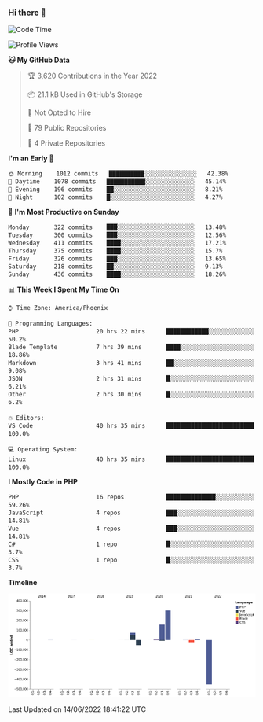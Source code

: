 ### Hi there 👋

<!--START_SECTION:waka-->
![Code Time](http://img.shields.io/badge/Code%20Time-0%20secs-blue)

![Profile Views](http://img.shields.io/badge/Profile%20Views-0-blue)

**🐱 My GitHub Data** 

> 🏆 3,620 Contributions in the Year 2022
 > 
> 📦 21.1 kB Used in GitHub's Storage 
 > 
> 🚫 Not Opted to Hire
 > 
> 📜 79 Public Repositories 
 > 
> 🔑 4 Private Repositories  
 > 
**I'm an Early 🐤** 

```text
🌞 Morning    1012 commits   ██████████░░░░░░░░░░░░░░░   42.38% 
🌆 Daytime    1078 commits   ███████████░░░░░░░░░░░░░░   45.14% 
🌃 Evening    196 commits    ██░░░░░░░░░░░░░░░░░░░░░░░   8.21% 
🌙 Night      102 commits    █░░░░░░░░░░░░░░░░░░░░░░░░   4.27%

```
📅 **I'm Most Productive on Sunday** 

```text
Monday       322 commits    ███░░░░░░░░░░░░░░░░░░░░░░   13.48% 
Tuesday      300 commits    ███░░░░░░░░░░░░░░░░░░░░░░   12.56% 
Wednesday    411 commits    ████░░░░░░░░░░░░░░░░░░░░░   17.21% 
Thursday     375 commits    ████░░░░░░░░░░░░░░░░░░░░░   15.7% 
Friday       326 commits    ███░░░░░░░░░░░░░░░░░░░░░░   13.65% 
Saturday     218 commits    ██░░░░░░░░░░░░░░░░░░░░░░░   9.13% 
Sunday       436 commits    ████░░░░░░░░░░░░░░░░░░░░░   18.26%

```


📊 **This Week I Spent My Time On** 

```text
⌚︎ Time Zone: America/Phoenix

💬 Programming Languages: 
PHP                      20 hrs 22 mins      ████████████░░░░░░░░░░░░░   50.2% 
Blade Template           7 hrs 39 mins       ████░░░░░░░░░░░░░░░░░░░░░   18.86% 
Markdown                 3 hrs 41 mins       ██░░░░░░░░░░░░░░░░░░░░░░░   9.08% 
JSON                     2 hrs 31 mins       █░░░░░░░░░░░░░░░░░░░░░░░░   6.21% 
Other                    2 hrs 30 mins       █░░░░░░░░░░░░░░░░░░░░░░░░   6.2%

🔥 Editors: 
VS Code                  40 hrs 35 mins      █████████████████████████   100.0%

💻 Operating System: 
Linux                    40 hrs 35 mins      █████████████████████████   100.0%

```

**I Mostly Code in PHP** 

```text
PHP                      16 repos            ██████████████░░░░░░░░░░░   59.26% 
JavaScript               4 repos             ███░░░░░░░░░░░░░░░░░░░░░░   14.81% 
Vue                      4 repos             ███░░░░░░░░░░░░░░░░░░░░░░   14.81% 
C#                       1 repo              █░░░░░░░░░░░░░░░░░░░░░░░░   3.7% 
CSS                      1 repo              █░░░░░░░░░░░░░░░░░░░░░░░░   3.7%

```


**Timeline**

![Chart not found](https://raw.githubusercontent.com/mikebronner/mikebronner/master/charts/bar_graph.png) 


 Last Updated on 14/06/2022 18:41:22 UTC
<!--END_SECTION:waka-->

<!--
**mikebronner/mikebronner** is a ✨ _special_ ✨ repository because its `README.md` (this file) appears on your GitHub profile.

Here are some ideas to get you started:

- 🔭 I’m currently working on ...
- 🌱 I’m currently learning ...
- 👯 I’m looking to collaborate on ...
- 🤔 I’m looking for help with ...
- 💬 Ask me about ...
- 📫 How to reach me: ...
- 😄 Pronouns: ...
- ⚡ Fun fact: ...
-->
